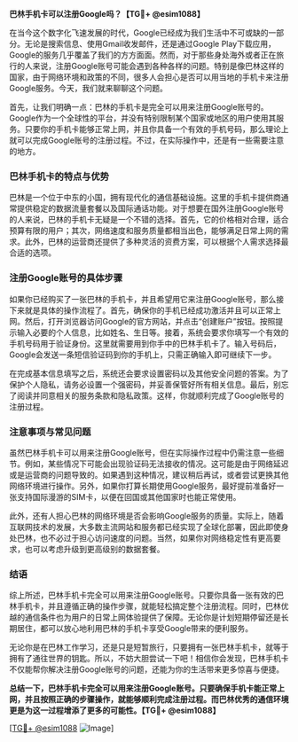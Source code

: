 **巴林手机卡可以注册Google吗？【TG💪+ @esim1088】**

在当今这个数字化飞速发展的时代，Google已经成为我们生活中不可或缺的一部分。无论是搜索信息、使用Gmail收发邮件，还是通过Google Play下载应用，Google的服务几乎覆盖了我们的方方面面。然而，对于那些身处海外或者正在旅行的人来说，注册Google账号可能会遇到各种各样的问题。特别是像巴林这样的国家，由于网络环境和政策的不同，很多人会担心是否可以用当地的手机卡来注册Google服务。今天，我们就来聊聊这个问题。

首先，让我们明确一点：巴林的手机卡是完全可以用来注册Google账号的。Google作为一个全球性的平台，并没有特别限制某个国家或地区的用户使用其服务。只要你的手机卡能够正常上网，并且你具备一个有效的手机号码，那么理论上就可以完成Google账号的注册过程。不过，在实际操作中，还是有一些需要注意的地方。

### 巴林手机卡的特点与优势

巴林是一个位于中东的小国，拥有现代化的通信基础设施。这里的手机卡提供商通常提供稳定的数据流量套餐以及国际通话功能。对于想要在国外注册Google账号的人来说，巴林的手机卡无疑是一个不错的选择。首先，它的价格相对合理，适合预算有限的用户；其次，网络速度和服务质量都相当出色，能够满足日常上网的需求。此外，巴林的运营商还提供了多种灵活的资费方案，可以根据个人需求选择最合适的选项。

### 注册Google账号的具体步骤

如果你已经购买了一张巴林的手机卡，并且希望用它来注册Google账号，那么接下来就是具体的操作流程了。首先，确保你的手机已经成功激活并且可以正常上网。然后，打开浏览器访问Google的官方网站，并点击“创建账户”按钮。按照提示输入必要的个人信息，比如姓名、生日等。接着，系统会要求你填写一个有效的手机号码用于验证身份。这里就需要用到你手中的巴林手机卡了。输入号码后，Google会发送一条短信验证码到你的手机上，只需正确输入即可继续下一步。

在完成基本信息填写之后，系统还会要求设置密码以及其他安全问题的答案。为了保护个人隐私，请务必设置一个强密码，并妥善保管好所有相关信息。最后，别忘了阅读并同意相关的服务条款和隐私政策。这样，你就顺利完成了Google账号的注册过程。

### 注意事项与常见问题

虽然巴林手机卡可以用来注册Google账号，但在实际操作过程中仍需注意一些细节。例如，某些情况下可能会出现验证码无法接收的情况。这可能是由于网络延迟或是运营商的问题导致的。如果遇到这种情况，建议稍后再试，或者尝试更换其他网络环境进行操作。另外，如果你打算长期使用Google服务，最好提前准备好一张支持国际漫游的SIM卡，以便在回国或其他国家时也能正常使用。

此外，还有人担心巴林的网络环境是否会影响Google服务的质量。实际上，随着互联网技术的发展，大多数主流网站和服务都已经实现了全球化部署，因此即使身处巴林，也不必过于担心访问速度的问题。当然，如果你对网络稳定性有更高要求，也可以考虑升级到更高级别的数据套餐。

### 结语

综上所述，巴林手机卡完全可以用来注册Google账号。只要你具备一张有效的巴林手机卡，并且遵循正确的操作步骤，就能轻松搞定整个注册流程。同时，巴林优越的通信条件也为用户的日常上网体验提供了保障。无论你是计划短期停留还是长期居住，都可以放心地利用巴林的手机卡享受Google带来的便利服务。

无论你是在巴林工作学习，还是只是短暂旅行，只要拥有一张巴林手机卡，就等于拥有了通往世界的钥匙。所以，不妨大胆尝试一下吧！相信你会发现，巴林手机卡不仅能帮你解决注册Google账号的问题，还能为你的生活带来更多惊喜与便捷。

**总结一下，巴林手机卡完全可以用来注册Google账号。只要确保手机卡能正常上网，并且按照正确的步骤操作，就能够顺利完成注册过程。而巴林优秀的通信环境更是为这一过程增添了更多的可能性。【TG💪+ @esim1088】**

[[TG💪+ @esim1088](https://t.me/s/esim1088) ![Image](https://i.postimg.cc/4NQfJmqS/Snipaste-2025-05-13-00-14-12.png)]